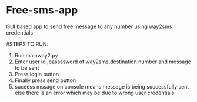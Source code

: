 # Free-sms-app
GUI based app to send free message to any number using way2sms credentials

#STEPS TO RUN:
1. Run mainway2.py
2. Enter user id ,passssword of way2sms,destination number and message to be sent
3. Press login button
4. Finally press send button
5. suceess mssage on console means message is being successfully sent else there is an error which may be due to wrong user credentials

